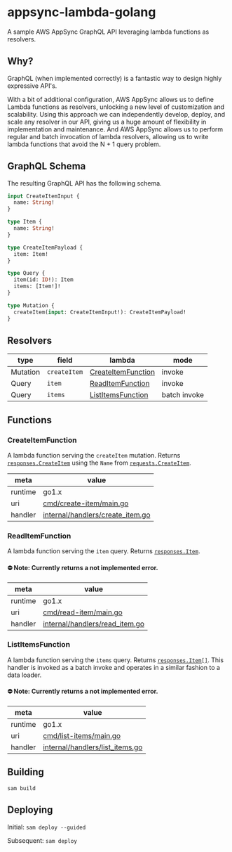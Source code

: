 # appsync-lambda-golang

A sample AWS AppSync GraphQL API leveraging lambda functions as resolvers.

## Why?

GraphQL (when implemented correctly) is a fantastic way to design highly expressive API's. 

With a bit of additional configuration, AWS AppSync allows us to define Lambda functions as resolvers, unlocking a new level of customization and scalability. Using this approach we can independently develop, deploy, and scale any resolver in our API, giving us a huge amount of flexibility in implementation and maintenance. And AWS AppSync allows us to perform regular and batch invocation of lambda resolvers, allowing us to write lambda functions that avoid the N + 1 query problem.

## GraphQL Schema

The resulting GraphQL API has the following schema.

```graphql
input CreateItemInput {
  name: String!
}

type Item {
  name: String!
}

type CreateItemPayload {
  item: Item!
}

type Query {
  item(id: ID!): Item
  items: [Item!]!
}

type Mutation {
  createItem(input: CreateItemInput!): CreateItemPayload!
}
```

## Resolvers

| type     | field        | lambda                                    | mode         |
| -------- | ------------ | ----------------------------------------- | ------------ |
| Mutation | `createItem` | [CreateItemFunction](#createitemfunction) | invoke       |
| Query    | `item`       | [ReadItemFunction](#readitemfunction)     | invoke       |
| Query    | `items`      | [ListItemsFunction](#listitemsfunction)   | batch invoke |

## Functions

### CreateItemFunction

A lambda function serving the `createItem` mutation. Returns [`responses.CreateItem`](internal/responses/create_item.go) using the `Name` from [`requests.CreateItem`](internal/requests/create_item.go).

| meta    | value                                                                |
| ------- | -------------------------------------------------------------------- |
| runtime | go1.x                                                                |
| uri     | [cmd/create-item/main.go](cmd/create-item/main.go)                   |
| handler | [internal/handlers/create_item.go](internal/handlers/create_item.go) |

### ReadItemFunction

A lambda function serving the `item` query. Returns [`responses.Item`](internal/responses/item.go).

#### ⛔️ Note: Currently returns a not implemented error.

| meta    | value                                                            |
| ------- | ---------------------------------------------------------------- |
| runtime | go1.x                                                            |
| uri     | [cmd/read-item/main.go](cmd/read-item/main.go)                   |
| handler | [internal/handlers/read_item.go](internal/handlers/read_item.go) |

### ListItemsFunction

A lambda function serving the `items` query. Returns [`responses.Item[]`](internal/responses/item.go). This handler is invoked as a batch invoke and operates in a similar fashion to a data loader.

#### ⛔️ Note: Currently returns a not implemented error.

| meta    | value                                                              |
| ------- | ------------------------------------------------------------------ |
| runtime | go1.x                                                              |
| uri     | [cmd/list-items/main.go](cmd/list-items/main.go)                   |
| handler | [internal/handlers/list_items.go](internal/handlers/list_items.go) |

## Building

`sam build`

## Deploying

Initial: `sam deploy --guided`

Subsequent: `sam deploy`
